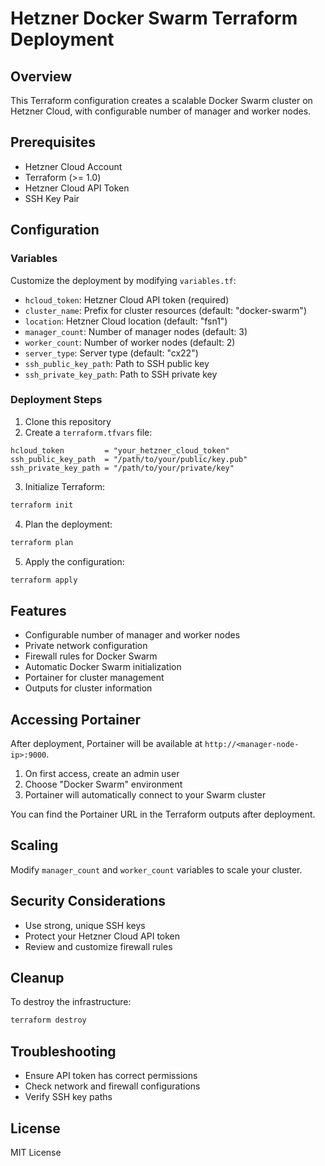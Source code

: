 # Hetzner Docker Swarm Terraform Deployment

## Overview
This Terraform configuration creates a scalable Docker Swarm cluster on Hetzner Cloud, with configurable number of manager and worker nodes.

## Prerequisites
- Hetzner Cloud Account
- Terraform (>= 1.0)
- Hetzner Cloud API Token
- SSH Key Pair

## Configuration

### Variables
Customize the deployment by modifying `variables.tf`:
- `hcloud_token`: Hetzner Cloud API token (required)
- `cluster_name`: Prefix for cluster resources (default: "docker-swarm")
- `location`: Hetzner Cloud location (default: "fsn1")
- `manager_count`: Number of manager nodes (default: 3)
- `worker_count`: Number of worker nodes (default: 2)
- `server_type`: Server type (default: "cx22")
- `ssh_public_key_path`: Path to SSH public key
- `ssh_private_key_path`: Path to SSH private key

### Deployment Steps
1. Clone this repository
2. Create a `terraform.tfvars` file:
```hcl
hcloud_token         = "your_hetzner_cloud_token"
ssh_public_key_path  = "/path/to/your/public/key.pub"
ssh_private_key_path = "/path/to/your/private/key"
```

3. Initialize Terraform:
```bash
terraform init
```

4. Plan the deployment:
```bash
terraform plan
```

5. Apply the configuration:
```bash
terraform apply
```

## Features
- Configurable number of manager and worker nodes
- Private network configuration
- Firewall rules for Docker Swarm
- Automatic Docker Swarm initialization
- Portainer for cluster management
- Outputs for cluster information

## Accessing Portainer
After deployment, Portainer will be available at `http://<manager-node-ip>:9000`. 

1. On first access, create an admin user
2. Choose "Docker Swarm" environment
3. Portainer will automatically connect to your Swarm cluster

You can find the Portainer URL in the Terraform outputs after deployment.

## Scaling
Modify `manager_count` and `worker_count` variables to scale your cluster.

## Security Considerations
- Use strong, unique SSH keys
- Protect your Hetzner Cloud API token
- Review and customize firewall rules

## Cleanup
To destroy the infrastructure:
```bash
terraform destroy
```

## Troubleshooting
- Ensure API token has correct permissions
- Check network and firewall configurations
- Verify SSH key paths

## License
MIT License
